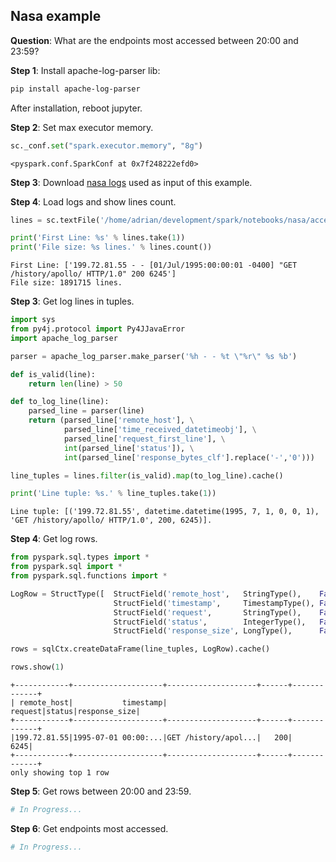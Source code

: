 

## Nasa example

**Question**: What are the endpoints most accessed between 20:00 and 23:59?


**Step 1**: Install apache-log-parser lib:
```bash
pip install apache-log-parser
```
After installation, reboot jupyter.

**Step 2**: Set max executor memory.


```python
sc._conf.set("spark.executor.memory", "8g")
```




    <pyspark.conf.SparkConf at 0x7f248222efd0>



**Step 3**: Download [nasa logs](http://ita.ee.lbl.gov/html/contrib/NASA-HTTP.html) used as input of this example.

**Step 4**: Load logs and show lines count.


```python
lines = sc.textFile('/home/adrian/development/spark/notebooks/nasa/access_log_Jul95').cache()

print('First Line: %s' % lines.take(1))
print('File size: %s lines.' % lines.count())
```

    First Line: ['199.72.81.55 - - [01/Jul/1995:00:00:01 -0400] "GET /history/apollo/ HTTP/1.0" 200 6245']
    File size: 1891715 lines.


**Step 3**: Get log lines in tuples.


```python
import sys
from py4j.protocol import Py4JJavaError
import apache_log_parser

parser = apache_log_parser.make_parser('%h - - %t \"%r\" %s %b')

def is_valid(line):
    return len(line) > 50

def to_log_line(line):
    parsed_line = parser(line)
    return (parsed_line['remote_host'], \
            parsed_line['time_received_datetimeobj'], \
            parsed_line['request_first_line'], \
            int(parsed_line['status']), \
            int(parsed_line['response_bytes_clf'].replace('-','0')))        

line_tuples = lines.filter(is_valid).map(to_log_line).cache()

print('Line tuple: %s.' % line_tuples.take(1))
```

    Line tuple: [('199.72.81.55', datetime.datetime(1995, 7, 1, 0, 0, 1), 'GET /history/apollo/ HTTP/1.0', 200, 6245)].


**Step 4**: Get log rows.


```python
from pyspark.sql.types import *
from pyspark.sql import *
from pyspark.sql.functions import *

LogRow = StructType([  StructField('remote_host',   StringType(),    False), \
                       StructField('timestamp',     TimestampType(), False), \
                       StructField('request',       StringType(),    False), \
                       StructField('status',        IntegerType(),   False), \
                       StructField('response_size', LongType(),      False), ])

rows = sqlCtx.createDataFrame(line_tuples, LogRow).cache()

rows.show(1)
```

    +------------+--------------------+--------------------+------+-------------+
    | remote_host|           timestamp|             request|status|response_size|
    +------------+--------------------+--------------------+------+-------------+
    |199.72.81.55|1995-07-01 00:00:...|GET /history/apol...|   200|         6245|
    +------------+--------------------+--------------------+------+-------------+
    only showing top 1 row
    


**Step 5**: Get rows between 20:00 and 23:59.


```python
# In Progress...
```

**Step 6**: Get endpoints most accessed.


```python
# In Progress...
```
